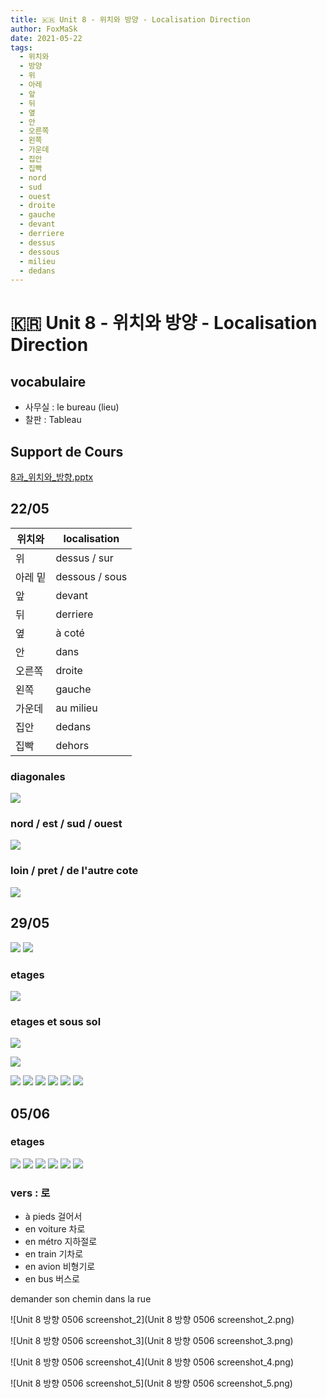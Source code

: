 ```yaml
---
title: 🇰🇷 Unit 8 - 위치와 방양 - Localisation Direction
author: FoxMaSk
date: 2021-05-22
tags:
  - 위치와
  - 방양
  - 위
  - 아레
  - 앞
  - 뒤
  - 옆
  - 안
  - 오른쪽
  - 왼쪽
  - 가운데
  - 집안
  - 집빡
  - nord
  - sud
  - ouest
  - droite
  - gauche
  - devant
  - derriere
  - dessus
  - dessous
  - milieu
  - dedans
---
```


# 🇰🇷 Unit 8 - 위치와 방양 - Localisation Direction

## vocabulaire

* 사무실 : le bureau (lieu)
* 찰판 : Tableau



## Support de Cours

[8과_위치와_방향.pptx](8과_위치와_방향.pptx) 



## 22/05

| 위치와  | localisation   |
| ------ | -------------- |
| 위      | dessus / sur   |
| 아레 밑 | dessous / sous |
| 앞      | devant         |
| 뒤      | derriere       |
| 옆      | à coté         |
| 안      | dans           |
| 오른쪽  | droite         |
| 왼쪽    | gauche         |
| 가운데  | au milieu      |
| 집안    | dedans         |
| 집빡    | dehors         |




### diagonales 
![](Unit%208%20방향%202205%20screenshot_8.png)


### nord / est / sud / ouest

![](Unit%208%20방향%202205%20screenshot_9.png)

### loin / pret / de l'autre cote

![](Unit%208%20방향%202205%20screenshot_10.png)


## 29/05
![](Unit%208%20방향%20%202905%20screenshot_1.png)
![](Unit%208%20방향%20%202905%20screenshot_2.png)

### etages

![](Unit%208%20방향%20%202905%20screenshot_3.png)
### etages et sous sol

![](Unit%208%20방향%20%202905%20screenshot_4.png)

![](Unit%208%20방향%20%202905%20screenshot_5.png)

![](Unit%208%20방향%202205%20screenshot_1.png)
![](Unit%208%20방향%202205%20screenshot_2.png)
![](Unit%208%20방향%202205%20screenshot_3.png)
![](Unit%208%20방향%202205%20screenshot_4.png)
![](Unit%208%20방향%202205%20screenshot_5.png)
![](Unit%208%20방향%202205%20screenshot_7.png)


## 05/06

### etages 

![](Unit%208%20방향%20%200506%20screenshot_1.png)
![](Unit%208%20방향%20%200506%20screenshot_2.png)
![](Unit%208%20방향%20%200506%20screenshot_3.png)
![](Unit%208%20방향%20%200506%20screenshot_4.png)
![](Unit%208%20방향%20%200506%20screenshot_5.png)
![](Unit%208%20방향%20%202205%20screenshot_6.png)


### vers : 로

* à pieds 걸어서
* en voiture 차로
* en métro 지하절로
* en train 기차로
* en avion 비형기로
* en bus 버스로


demander son chemin dans la rue

![Unit 8 방향  0506 screenshot_2](Unit 8 방향  0506 screenshot_2.png)



![Unit 8 방향  0506 screenshot_3](Unit 8 방향  0506 screenshot_3.png)





![Unit 8 방향  0506 screenshot_4](Unit 8 방향  0506 screenshot_4.png)



![Unit 8 방향  0506 screenshot_5](Unit 8 방향  0506 screenshot_5.png)